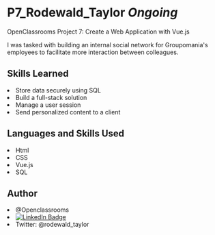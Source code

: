 # P7_Rodewald_Taylor *Ongoing*
OpenClassrooms Project 7: Create a Web Application with Vue.js

I was tasked with building an internal social network for Groupomania's employees to facilitate more interaction between colleagues.

## Skills Learned
<li> Store data securely using SQL
<li> Build a full-stack solution
<li> Manage a user session
<li> Send personalized content to a client

## Languages and Skills Used
<li> Html
<li> CSS
<li> Vue.js
<li> SQL

## Author
<li> @Openclassrooms
<li> 
  <a href="https://www.linkedin.com/in/taylor-rodewald/">
    <img src="https://img.shields.io/badge/LinkedIn-blue?style=for-the-badge&logo=linkedin&logoColor=white" alt="LinkedIn Badge"/>
  </a>
<li> Twitter: @rodewald_taylor
